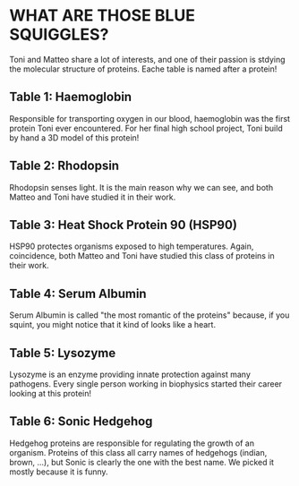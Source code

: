 # WHAT ARE THOSE BLUE SQUIGGLES?

Toni and Matteo share a lot of interests, and one of their passion is stdying the molecular structure of proteins.
Eache table is named after a protein!

## Table 1: Haemoglobin

Responsible for transporting oxygen in our blood, haemoglobin was the first protein Toni ever encountered. For her final high school project, Toni build by hand a 3D model of this protein!

## Table 2: Rhodopsin

Rhodopsin senses light. It is the main reason why we can see, and both Matteo and Toni have studied it in their work.

## Table 3: Heat Shock Protein 90 (HSP90)

HSP90 protectes organisms exposed to high temperatures. Again, coincidence, both Matteo and Toni have studied this class of proteins in their work.

## Table 4: Serum Albumin

Serum Albumin is called "the most romantic of the proteins" because, if you squint, you might notice that it kind of looks like a heart.

## Table 5: Lysozyme

Lysozyme is an enzyme providing innate protection against many pathogens. Every single person working in biophysics started their career looking at this protein!

## Table 6: Sonic Hedgehog

Hedgehog proteins are responsible for regulating the growth of an organism. Proteins of this class all carry names of hedgehogs (indian, brown, ...), but Sonic is clearly the one with the best name.
We picked it mostly because it is funny.
